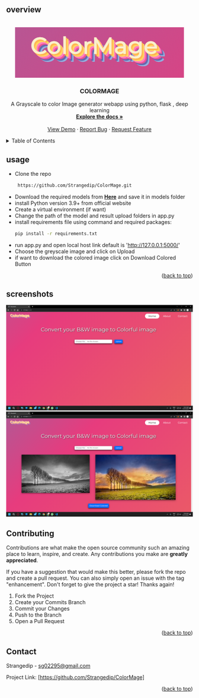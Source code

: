 <!-- Improved compatibility of back to top link: See: https://github.com/Strangedip/ColorMage/pull/73 -->
<a name="readme-top"></a>
## overview
<!-- PROJECT LOGO -->
<br />
<div align="center">
  <a href="https://github.com/Strangedip/ColorMage">
    <img src="images/logo.png" alt="Logo">
  </a>

<h3 align="center">COLORMAGE</h3>

  <p align="center">
    A Grayscale to color Image generator webapp using python, flask , deep learning
    <br />
    <a href="https://github.com/Strangedip/ColorMage"><strong>Explore the docs »</strong></a>
    <br />
    <br />
    <a href="https://github.com/Strangedip/ColorMage">View Demo</a>
    ·
    <a href="https://github.com/Strangedip/ColorMage/issues">Report Bug</a>
    ·
    <a href="https://github.com/Strangedip/ColorMage/issues">Request Feature</a>
  </p>
</div>



<!-- TABLE OF CONTENTS -->
<details>
  <summary>Table of Contents</summary>
    <li><a href="#overview">Overview</a></li>
    <li><a href="#usage">Usage</a></li>
    <li><a href="#screenshots">Scareenshots</a></li>
    <li><a href="#contributing">Contributing</a></li>
    <li><a href="#contact">Contact</a></li>

  </ol>
</details>



<!-- INSTALLATION & USAGE -->
## usage
* Clone the repo
  ```sh
   https://github.com/Strangedip/ColorMage.git
   ```
* Download the required models from <a href="https://drive.google.com/drive/folders/1cLuBXxMyccOnwL_tDTItjDaoLa0EBpBw?usp=sharing"><strong>Here</strong></a> and save it in models folder 
* install Python version 3.9+ from official website
* Create a virtual environment (if want)
* Change the path of the model and result upload folders in app.py
* install requirements file using command and required packages:
  ```sh
  pip install -r requirements.txt
  ```
* run app.py and open local host link default is 'http://127.0.0.1:5000/'
* Choose the greyscale image and click on Upload
* if want to download the colored image click on Download Colored Button

<p align="right">(<a href="#readme-top">back to top</a>)</p>

<!-- SCREENSHOTS -->
## screenshots
<a href="https://github.com/Strangedip/ColorMage">
    <img src="images/website.png" alt="website">
</a>
 
<a href="https://github.com/Strangedip/ColorMage">
    <img src="images/working.png" alt="working">
</a>


<!-- CONTRIBUTING -->
## Contributing

Contributions are what make the open source community such an amazing place to learn, inspire, and create. Any contributions you make are **greatly appreciated**.

If you have a suggestion that would make this better, please fork the repo and create a pull request. You can also simply open an issue with the tag "enhancement".
Don't forget to give the project a star! Thanks again!

1. Fork the Project
2. Create your Commits Branch
3. Commit your Changes
4. Push to the Branch 
5. Open a Pull Request

<p align="right">(<a href="#readme-top">back to top</a>)</p>




<!-- CONTACT -->
## Contact

Strangedip - sg02295@gmail.com

Project Link: [https://github.com/Strangedip/ColorMage]

<p align="right">(<a href="#readme-top">back to top</a>)</p>
